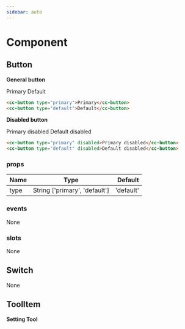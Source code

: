 ```yaml
---
sidebar: auto
---
```


# Component

## Button <Badge text="beta" type="warn"/> <Badge text="0.0.1+"/>
**General button**

<cc-button type="primary">Primary</cc-button>
<cc-button type="default">Default</cc-button>

```html
<cc-button type="primary">Primary</cc-button>
<cc-button type="default">Default</cc-button>
```

**Disabled button**

<cc-button type="primary" disabled>Primary disabled</cc-button>
<cc-button type="default" disabled>Default disabled</cc-button>

```html
<cc-button type="primary" disabled>Primary disabled</cc-button>
<cc-button type="default" disabled>Default disabled</cc-button>
```

### props
| Name          | Type                          | Default    |
| ------------- |:-----------------------------:| ----------:|
| type          | String ['primary', 'default'] | 'default'  |

### events
None

### slots
None

## Switch
None


## ToolItem
**Setting Tool**

<cc-tool-item icon="icon-icon-zidingyishezhi"></cc-tool-item>